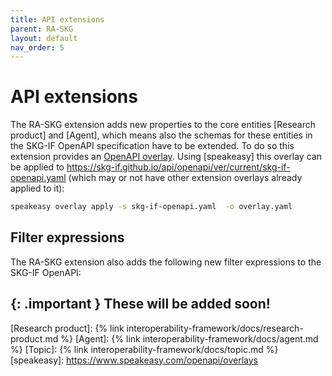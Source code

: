 ```yaml
---
title: API extensions
parent: RA-SKG
layout: default
nav_order: 5
---
```


# API extensions

The RA-SKG extension adds new properties to the core entities [Research product] and [Agent], which means also the schemas for these entities in the SKG-IF OpenAPI specification have to be extended. To do so this extension provides an [OpenAPI overlay](./overlay.yaml). Using [speakeasy] this overlay can be applied to https://skg-if.github.io/api/openapi/ver/current/skg-if-openapi.yaml (which may or not have other extension overlays already applied to it):

```sh
speakeasy overlay apply -s skg-if-openapi.yaml  -o overlay.yaml
```

## Filter expressions

The RA-SKG extension also adds the following new filter expressions to the SKG-IF OpenAPI:

{: .important }
These will be added soon!
----
[Research product]: {% link interoperability-framework/docs/research-product.md %}
[Agent]: {% link interoperability-framework/docs/agent.md %}
[Topic]: {% link interoperability-framework/docs/topic.md %}
[speakeasy]: https://www.speakeasy.com/openapi/overlays
